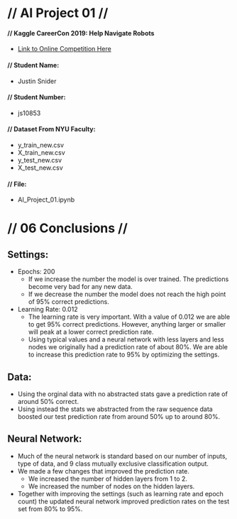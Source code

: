 # // **AI Project 01** //
#### // **Kaggle CareerCon 2019:** Help Navigate Robots

- [Link to Online Competition Here](https://www.kaggle.com/c/career-con-2019/overview)

#### // Student Name: 
- Justin Snider 

#### // Student Number: 
- js10853

#### // Dataset From NYU Faculty:
- y_train_new.csv
- X_train_new.csv
- y_test_new.csv
- X_test_new.csv

#### // File:
- AI_Project_01.ipynb

# // **06 Conclusions** // 
## Settings: 
- Epochs: 200 
  - If we increase the number the model is over trained. The predictions become very bad for any new data. 
  - If we decrease the number the model does not reach the high point of 95% correct predictions. 
- Learning Rate: 0.012
  - The learning rate is very important. With a value of 0.012 we are able to get 95% correct predictions. However, anything larger or smaller will peak at a lower correct prediction rate. 
  - Using typical values and a neural network with less layers and less nodes we originally had a prediction rate of about 80%. We are able to increase this prediction rate to 95% by optimizing the settings. 

## Data: 
- Using the orginal data with no abstracted stats gave a prediction rate of around 50% correct. 
- Using instead the stats we abstracted from the raw sequence data boosted our test prediction rate from around 50% up to around 80%. 

## Neural Network: 
- Much of the neural network is standard based on our number of inputs, type of data, and 9 class mutually exclusive classification output. 
- We made a few changes that improved the prediction rate.
  - We increased the number of hidden layers from 1 to 2. 
  - We increased the number of nodes on the hidden layers. 
- Together with improving the settings (such as learning rate and epoch count) the updated neural network improved prediction rates on the test set from 80% to 95%. 

